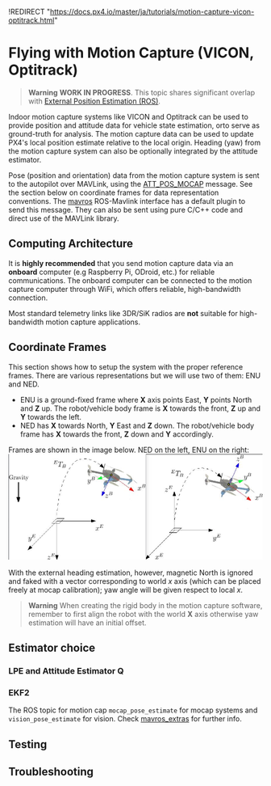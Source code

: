 !REDIRECT "https://docs.px4.io/master/ja/tutorials/motion-capture-vicon-optitrack.html"

# Flying with Motion Capture (VICON, Optitrack)

> **Warning** **WORK IN PROGRESS**. This topic shares significant overlap with [External Position Estimation (ROS)](../ros/external_position_estimation.md).

Indoor motion capture systems like VICON and Optitrack can be used to provide position and attitude data for vehicle state estimation, orto serve as ground-truth for analysis. The motion capture data can be used to update PX4's local position estimate relative to the local origin. Heading (yaw) from the motion capture system can also be optionally integrated by the attitude estimator.

Pose (position and orientation) data from the motion capture system is sent to the autopilot over MAVLink, using the [ATT_POS_MOCAP](https://mavlink.io/en/messages/common.html#ATT_POS_MOCAP) message. See the section below on coordinate frames for data representation conventions. The [mavros](../ros/mavros_installation.md) ROS-Mavlink interface has a default plugin to send this message. They can also be sent using pure C/C++ code and direct use of the MAVLink library.

## Computing Architecture

It is **highly recommended** that you send motion capture data via an **onboard** computer (e.g Raspberry Pi, ODroid, etc.) for reliable communications. The onboard computer can be connected to the motion capture computer through WiFi, which offers reliable, high-bandwidth connection.

Most standard telemetry links like 3DR/SiK radios are **not** suitable for high-bandwidth motion capture applications.

## Coordinate Frames

This section shows how to setup the system with the proper reference frames. There are various representations but we will use two of them: ENU and NED.

* ENU is a ground-fixed frame where **X** axis points East, **Y** points North and **Z** up. The robot/vehicle body frame is **X** towards the front, **Z** up and **Y** towards the left.
* NED has **X** towards North, **Y** East and **Z** down. The robot/vehicle body frame has **X** towards the front, **Z** down and **Y** accordingly.

Frames are shown in the image below. NED on the left, ENU on the right: ![Reference frames](../../assets/lpe/ref_frames.png)

With the external heading estimation, however, magnetic North is ignored and faked with a vector corresponding to world *x* axis (which can be placed freely at mocap calibration); yaw angle will be given respect to local *x*.

> **Warning** When creating the rigid body in the motion capture software, remember to first align the robot with the world **X** axis otherwise yaw estimation will have an initial offset.

## Estimator choice

### LPE and Attitude Estimator Q

### EKF2

The ROS topic for motion cap `mocap_pose_estimate` for mocap systems and `vision_pose_estimate` for vision. Check [mavros_extras](http://wiki.ros.org/mavros_extras) for further info.

## Testing

## Troubleshooting